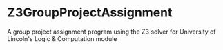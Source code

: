 # Z3GroupProjectAssignment
A group project assignment program using the Z3 solver for University of Lincoln's Logic &amp; Computation module
